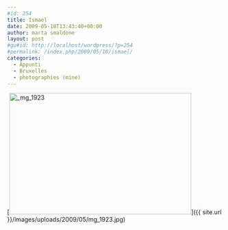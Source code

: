 ```yaml
---
#id: 254
title: Ismael
date: 2009-05-18T13:43:40+00:00
author: marta smaldone
layout: post
#gu#id: http://localhost/wordpress/?p=254
#permalink: /index.php/2009/05/18/ismael/
categories:
  - Appunti
  - Bruxelles
  - photographies (mine)
---
```

[<img class="aligncenter wp-image-396 size-full" title="_mg_1923" src="{{ site.url }}/images/uploads/2009/05/mg_1923.jpg" alt="_mg_1923" width="425" height="283" srcset="{{ site.url }}/images/uploads/2009/05/mg_1923.jpg 425w, {{ site.url }}/images/uploads/2009/05/mg_1923-300x200.jpg 300w" sizes="(max-width: 425px) 100vw, 425px" />]({{ site.url }}/images/uploads/2009/05/mg_1923.jpg)